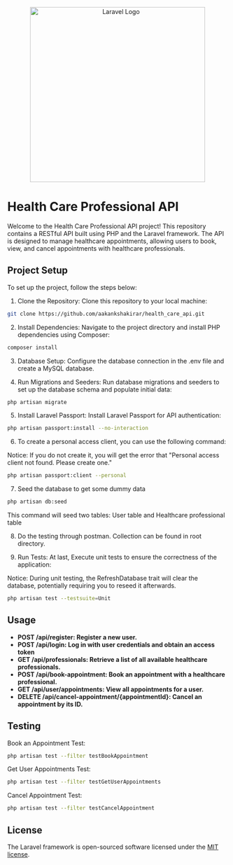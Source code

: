 <p align="center"><a href="https://laravel.com" target="_blank"><img src="https://raw.githubusercontent.com/laravel/art/master/logo-lockup/5%20SVG/2%20CMYK/1%20Full%20Color/laravel-logolockup-cmyk-red.svg" width="400" alt="Laravel Logo"></a></p>

# Health Care Professional API

Welcome to the Health Care Professional API project! This repository contains a RESTful API built using PHP and the Laravel framework. The API is designed to manage healthcare appointments, allowing users to book, view, and cancel appointments with healthcare professionals.

## Project Setup

To set up the project, follow the steps below:

1. Clone the Repository: Clone this repository to your local machine:

```bash
git clone https://github.com/aakankshakirar/health_care_api.git
```


2. Install Dependencies: Navigate to the project directory and install PHP dependencies using Composer:
```bash
composer install
```

3. Database Setup: Configure the database connection in the .env file and create a MySQL database.

4. Run Migrations and Seeders: Run database migrations and seeders to set up the database schema and populate initial data:

```bash
php artisan migrate
```

5. Install Laravel Passport: Install Laravel Passport for API authentication:

```bash
php artisan passport:install --no-interaction
```

6. To create a personal access client, you can use the following command:

Notice: If you do not create it, you will get the error that "Personal access client not found. Please create one."

```bash
php artisan passport:client --personal

```

7. Seed the database to get some dummy data

```bash
php artisan db:seed 
```

This command will seed two tables: User table and Healthcare professional table

8. Do the testing through postman. Collection can be found in root directory.


9. Run Tests: At last, Execute unit tests to ensure the correctness of the application:

Notice: During unit testing, the RefreshDatabase trait will clear the database, potentially requiring you to reseed it afterwards.

```bash
php artisan test --testsuite=Unit
```


## Usage

- **POST /api/register: Register a new user.**
- **POST /api/login: Log in with user credentials and obtain an access token**
- **GET /api/professionals: Retrieve a list of all available healthcare professionals.**
- **POST /api/book-appointment: Book an appointment with a healthcare professional.**
- **GET /api/user/appointments: View all appointments for a user.**
- **DELETE /api/cancel-appointment/{appointmentId}: Cancel an appointment by its ID.**

## Testing

Book an Appointment Test:

```bash
php artisan test --filter testBookAppointment
```

Get User Appointments Test:

```bash
php artisan test --filter testGetUserAppointments
```

Cancel Appointment Test:

```bash
php artisan test --filter testCancelAppointment
```


## License

The Laravel framework is open-sourced software licensed under the [MIT license](https://opensource.org/licenses/MIT).
